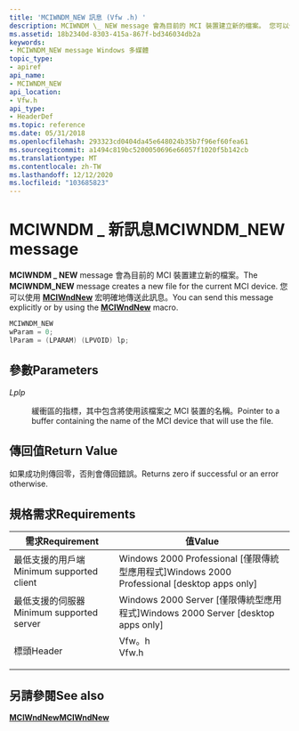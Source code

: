 ```yaml
---
title: 'MCIWNDM_NEW 訊息 (Vfw .h) '
description: MCIWNDM \_ NEW message 會為目前的 MCI 裝置建立新的檔案。 您可以使用 MCIWndNew 宏明確地傳送此訊息。
ms.assetid: 18b2340d-8303-415a-867f-bd346034db2a
keywords:
- MCIWNDM_NEW message Windows 多媒體
topic_type:
- apiref
api_name:
- MCIWNDM_NEW
api_location:
- Vfw.h
api_type:
- HeaderDef
ms.topic: reference
ms.date: 05/31/2018
ms.openlocfilehash: 293323cd0404da45e648024b35b7f96ef60fea61
ms.sourcegitcommit: a1494c819bc5200050696e66057f1020f5b142cb
ms.translationtype: MT
ms.contentlocale: zh-TW
ms.lasthandoff: 12/12/2020
ms.locfileid: "103685823"
---
```

# <a name="mciwndm_new-message"></a><span data-ttu-id="99e77-105">MCIWNDM \_ 新訊息</span><span class="sxs-lookup"><span data-stu-id="99e77-105">MCIWNDM\_NEW message</span></span>

<span data-ttu-id="99e77-106">**MCIWNDM \_ NEW** message 會為目前的 MCI 裝置建立新的檔案。</span><span class="sxs-lookup"><span data-stu-id="99e77-106">The **MCIWNDM\_NEW** message creates a new file for the current MCI device.</span></span> <span data-ttu-id="99e77-107">您可以使用 [**MCIWndNew**](/windows/desktop/api/Vfw/nf-vfw-mciwndnew) 宏明確地傳送此訊息。</span><span class="sxs-lookup"><span data-stu-id="99e77-107">You can send this message explicitly or by using the [**MCIWndNew**](/windows/desktop/api/Vfw/nf-vfw-mciwndnew) macro.</span></span>


```C++
MCIWNDM_NEW 
wParam = 0; 
lParam = (LPARAM) (LPVOID) lp; 
```



## <a name="parameters"></a><span data-ttu-id="99e77-108">參數</span><span class="sxs-lookup"><span data-stu-id="99e77-108">Parameters</span></span>

<dl> <dt>

<span data-ttu-id="99e77-109"><span id="lp"></span><span id="LP"></span>*Lp*</span><span class="sxs-lookup"><span data-stu-id="99e77-109"><span id="lp"></span><span id="LP"></span>*lp*</span></span>
</dt> <dd>

<span data-ttu-id="99e77-110">緩衝區的指標，其中包含將使用該檔案之 MCI 裝置的名稱。</span><span class="sxs-lookup"><span data-stu-id="99e77-110">Pointer to a buffer containing the name of the MCI device that will use the file.</span></span>

</dd> </dl>

## <a name="return-value"></a><span data-ttu-id="99e77-111">傳回值</span><span class="sxs-lookup"><span data-stu-id="99e77-111">Return Value</span></span>

<span data-ttu-id="99e77-112">如果成功則傳回零，否則會傳回錯誤。</span><span class="sxs-lookup"><span data-stu-id="99e77-112">Returns zero if successful or an error otherwise.</span></span>

## <a name="requirements"></a><span data-ttu-id="99e77-113">規格需求</span><span class="sxs-lookup"><span data-stu-id="99e77-113">Requirements</span></span>



| <span data-ttu-id="99e77-114">需求</span><span class="sxs-lookup"><span data-stu-id="99e77-114">Requirement</span></span> | <span data-ttu-id="99e77-115">值</span><span class="sxs-lookup"><span data-stu-id="99e77-115">Value</span></span> |
|-------------------------------------|----------------------------------------------------------------------------------|
| <span data-ttu-id="99e77-116">最低支援的用戶端</span><span class="sxs-lookup"><span data-stu-id="99e77-116">Minimum supported client</span></span><br/> | <span data-ttu-id="99e77-117">Windows 2000 Professional \[僅限傳統型應用程式\]</span><span class="sxs-lookup"><span data-stu-id="99e77-117">Windows 2000 Professional \[desktop apps only\]</span></span><br/>                       |
| <span data-ttu-id="99e77-118">最低支援的伺服器</span><span class="sxs-lookup"><span data-stu-id="99e77-118">Minimum supported server</span></span><br/> | <span data-ttu-id="99e77-119">Windows 2000 Server \[僅限傳統型應用程式\]</span><span class="sxs-lookup"><span data-stu-id="99e77-119">Windows 2000 Server \[desktop apps only\]</span></span><br/>                             |
| <span data-ttu-id="99e77-120">標頭</span><span class="sxs-lookup"><span data-stu-id="99e77-120">Header</span></span><br/>                   | <dl> <span data-ttu-id="99e77-121"><dt>Vfw。h</dt></span><span class="sxs-lookup"><span data-stu-id="99e77-121"><dt>Vfw.h</dt></span></span> </dl> |



## <a name="see-also"></a><span data-ttu-id="99e77-122">另請參閱</span><span class="sxs-lookup"><span data-stu-id="99e77-122">See also</span></span>

<dl> <dt>

[<span data-ttu-id="99e77-123">**MCIWndNew**</span><span class="sxs-lookup"><span data-stu-id="99e77-123">**MCIWndNew**</span></span>](/windows/desktop/api/Vfw/nf-vfw-mciwndnew)
</dt> </dl>

 

 





